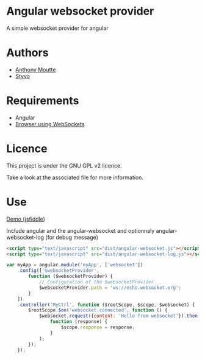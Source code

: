 # Angular websocket provider

A simple websocket provider for angular


# Authors

* [Anthony Moutte](https://github.com/instabledesign)
* [Styvo](https://github.com/FullMoonIssue)

# Requirements

* Angular
* [Browser using WebSockets](http://caniuse.com/websockets)

# Licence

This project is under the GNU GPL v2 licence.

Take a look at the associated file for more information.

# Use

[Demo (jsfiddle)](http://jsfiddle.net/XfUY3/)

Include angular and the angular-websocket and optionnaly angular-websocket-log (for debug message)

```html
<script type="text/javascript" src="dist/angular-websocket.js"></script>
<script type="text/javascript" src="dist/angular-websocket-log.js"></script>
```

```javascript
var myApp = angular.module('myApp', ['websocket'])
    .config(['$websocketProvider',
        function ($websocketProvider) {
            // Configuration of the $websocketProvider
            $websocketProvider.path = 'ws://echo.websocket.org';
        }
    ])
    .controller('MyCtrl', function ($rootScope, $scope, $websocket) {
        $rootScope.$on('websocket.connected', function () {
            $websocket.request({content: 'Hello from websocket'}).then(
                function (response) {
                    $scope.response = response;
                }
            );
        });
    });
```
